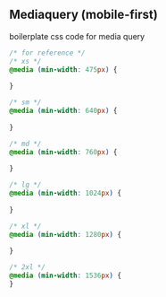 ## Mediaquery (mobile-first)
boilerplate css code for media query

```css
/* for reference */
/* xs */
@media (min-width: 475px) {
  
}

/* sm */
@media (min-width: 640px) {
  
}

/* md */
@media (min-width: 760px) {
  
}

/* lg */
@media (min-width: 1024px) {
  
}

/* xl */
@media (min-width: 1280px) {
  
}

/* 2xl */
@media (min-width: 1536px) {
}
```